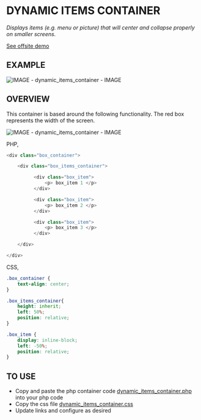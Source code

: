 # DYNAMIC ITEMS CONTAINER

_Displays items (e.g. menu or picture) that will center and collapse properly on
smaller screens._

[See offsite demo](http://www.jeffdecola.com/my-php-containers/index.php?page=dynamic_items_container)

## EXAMPLE

![IMAGE - dynamic_items_container - IMAGE](../../docs/pics/dynamic_items_container.jpg)

## OVERVIEW

This container is based around the following functionality.
The red box represents the width of the screen.

![IMAGE - dynamic_items_container - IMAGE](../../docs/pics/dynamic_items_container_wireimage.jpg)

PHP,

```php
<div class="box_container">

    <div class="box_items_container">

          <div class="box_item">
              <p> box_item 1 </p>
          </div>

          <div class="box_item">
              <p> box_item 2 </p>
          </div>

          <div class="box_item">
              <p> box_item 3 </p>
          </div>

    </div>

</div>
```

CSS,

```css
.box_container {
    text-align: center;
}

.box_items_container{
    height: inherit;
    left: 50%;
    position: relative;
}

.box_item {
    display: inline-block;
    left: -50%;
    position: relative;
}
```

## TO USE

* Copy and paste the php container code
  [dynamic_items_container.php](https://github.com/JeffDeCola/my-php-containers/blob/master/building-blocks/dynamic_items_container/dynamic_items_container.php)
  into your php code
* Copy the css file
  [dynamic_items_container.css](https://github.com/JeffDeCola/my-php-containers/blob/master/building-blocks/dynamic_items_container/css/dynamic_items_container.css)
* Update links and configure as desired
